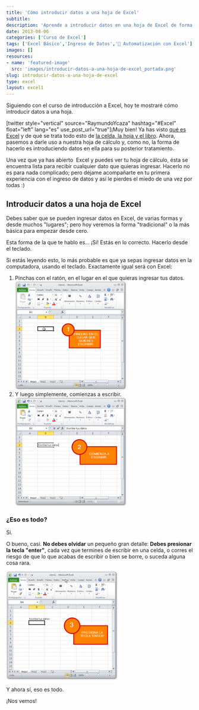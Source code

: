 ```yaml
---
title: 'Cómo introducir datos a una hoja de Excel'
subtitle: 
description: 'Aprende a introducir datos en una hoja de Excel de forma sencilla y domina las habilidades básicas de ingreso de datos.'
date: 2013-08-06
categories: ['Curso de Excel']
tags: ['Excel Básico','Ingreso de Datos','🤖 Automatización con Excel']
images: []
resources: 
- name: 'featured-image'
  src: 'images/introducir-datos-a-una-hoja-de-excel_portada.png'
slug: introducir-datos-a-una-hoja-de-excel
type: excel
layout: excel1
---
```


Siguiendo con el curso de introducción a Excel, hoy te mostraré cómo introducir datos a una hoja.

\[twitter style="vertical" source="RaymundoYcaza" hashtag="#Excel" float="left" lang="es" use\_post\_url="true"\]¡Muy bien! Ya has visto [qué es Excel](http://raymundoycaza.com/que-es-excel/ "¿Qué es Excel?") y de qué se trata todo esto de [la celda, la hoja y el libro](http://raymundoycaza.com/celda-hoja-libro/ "La celda, la hoja y el libro."). Ahora, pasemos a darle uso a nuestra hoja de cálculo y, como no, la forma de hacerlo es introduciendo datos en ella para su posterior tratamiento.

Una vez que ya has abierto  Excel y puedes ver tu hoja de cálculo, ésta se encuentra lista para recibir cualquier dato que quieras ingresar. Hacerlo no es para nada complicado; pero déjame acompañarte en tu primera experiencia con el ingreso de datos y así le pierdes el miedo de una vez por todas :)

## Introducir datos a una hoja de Excel

Debes saber que se pueden ingresar datos en Excel, de varias formas y desde muchos "lugares"; pero hoy veremos la forma "tradicional" o la más básica para empezar desde cero.

Esta forma de la que te hablo es... ¡Sí! Estás en lo correcto. Hacerlo desde el teclado.

Si estás leyendo esto, lo más probable es que ya sepas ingresar datos en la computadora, usando el teclado. Exactamente igual será con Excel:

1. Pinchas con el ratón, en el lugar en el que quieras ingresar tus datos.[![Introducir datos a una hoja de Excel](images/20130806-introducir-datos-a-una-hoja-de-excel-000058-300x293.png)](http://raymundoycaza.com/wp-content/uploads/20130806-introducir-datos-a-una-hoja-de-excel-000058.png)
2. Y luego simplemente, comienzas a escribir.[![Introducir datos a una hoja de Excel](images/20130806-introducir-datos-a-una-hoja-de-excel-000059-300x293.png)](http://raymundoycaza.com/wp-content/uploads/20130806-introducir-datos-a-una-hoja-de-excel-000059.png)

### ¿Eso es todo?

Sí.

O bueno, casi. **No debes olvidar** un pequeño gran detalle: **Debes presionar la tecla "enter"**, cada vez que termines de escribir en una celda, o corres el riesgo de que lo que acabas de escribir o bien se borre, o suceda alguna cosa rara.

[![Introducir datos a una hoja de Excel](images/20130806-introducir-datos-a-una-hoja-de-excel-000060-300x293.png)](http://raymundoycaza.com/wp-content/uploads/20130806-introducir-datos-a-una-hoja-de-excel-000060.png)

Y ahora sí, eso es todo.

¡Nos vemos!
